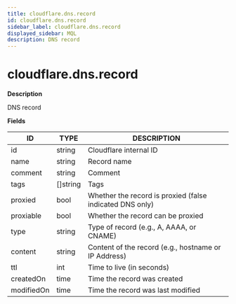 ```yaml
---
title: cloudflare.dns.record
id: cloudflare.dns.record
sidebar_label: cloudflare.dns.record
displayed_sidebar: MQL
description: DNS record
---
```


# cloudflare.dns.record

**Description**

DNS record

**Fields**

| ID         | TYPE             | DESCRIPTION                                              |
| ---------- | ---------------- | -------------------------------------------------------- |
| id         | string           | Cloudflare internal ID                                   |
| name       | string           | Record name                                              |
| comment    | string           | Comment                                                  |
| tags       | &#91;&#93;string | Tags                                                     |
| proxied    | bool             | Whether the record is proxied (false indicated DNS only) |
| proxiable  | bool             | Whether the record can be proxied                        |
| type       | string           | Type of record (e.g., A, AAAA, or CNAME)                 |
| content    | string           | Content of the record (e.g., hostname or IP Address)     |
| ttl        | int              | Time to live (in seconds)                                |
| createdOn  | time             | Time the record was created                              |
| modifiedOn | time             | Time the record was last modified                        |
